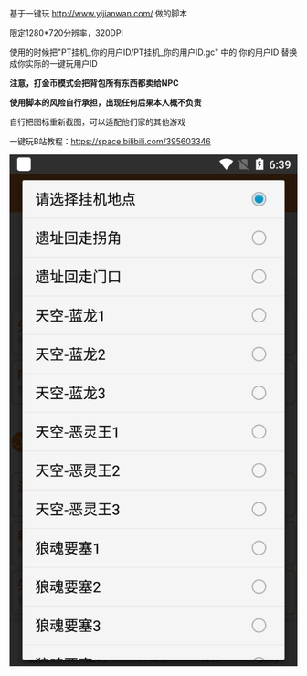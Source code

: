 基于一键玩 http://www.yijianwan.com/ 做的脚本

限定1280*720分辨率，320DPI



使用的时候把"PT挂机_你的用户ID/PT挂机_你的用户ID.gc" 中的 你的用户ID 替换成你实际的一键玩用户ID

**注意，打金币模式会把背包所有东西都卖给NPC**

**使用脚本的风险自行承担，出现任何后果本人概不负责**


自行把图标重新截图，可以适配他们家的其他游戏

一键玩B站教程：https://space.bilibili.com/395603346


![avatar](https://github.com/D0lores/pt_pal/blob/main/Screenshot_20240219-183945.png)
